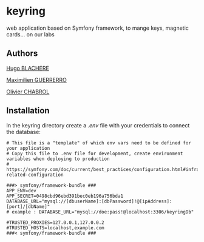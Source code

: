 # keyring

web application based on Symfony framework, to mange keys, magnetic cards... on our labs

## Authors
[Hugo BLACHERE](https://github.com/yugohug0)

[Maximilien GUERRERRO](https://github.com/GsxLephoque)

[Olivier CHABROL](https://github.com/olivierChabrol)

## Installation
In the keyring directory create a *.env* file with your credentials to connect the database:
```
# This file is a "template" of which env vars need to be defined for your application
# Copy this file to .env file for development, create environment variables when deploying to production
# https://symfony.com/doc/current/best_practices/configuration.html#infrastructure-related-configuration

###> symfony/framework-bundle ###
APP_ENV=dev
APP_SECRET=0498cbd96ebd391bec0eb196a756bda1
DATABASE_URL="mysql://[dbuserName]:[dbPassword]!@[ipAddress]:[port]/[dbName]"
# example : DATABASE_URL="mysql://doe:pass!@localhost:3306/keyringDb"

#TRUSTED_PROXIES=127.0.0.1,127.0.0.2
#TRUSTED_HOSTS=localhost,example.com
###< symfony/framework-bundle ###
```
